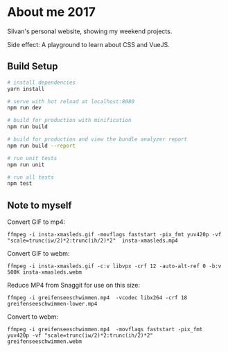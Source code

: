 # About me 2017

Silvan's personal website, showing my weekend projects.

Side effect: A playground to learn about CSS and VueJS.

## Build Setup

``` bash
# install dependencies
yarn install

# serve with hot reload at localhost:8080
npm run dev

# build for production with minification
npm run build

# build for production and view the bundle analyzer report
npm run build --report

# run unit tests
npm run unit

# run all tests
npm test
```

## Note to myself

Convert GIF to mp4:

    ffmpeg -i insta-xmasleds.gif -movflags faststart -pix_fmt yuv420p -vf "scale=trunc(iw/2)*2:trunc(ih/2)*2"  insta-xmasleds.mp4

Convert GIF to webm:

    ffmpeg -i insta-xmasleds.gif -c:v libvpx -crf 12 -auto-alt-ref 0 -b:v 500K insta-xmasleds.webm

Reduce MP4 from Snaggit for use on this size:

    ffmpeg -i greifenseeschwimmen.mp4  -vcodec libx264 -crf 18 greifenseeschwimmen-lower.mp4

Convert to webm:

    ffmpeg -i greifenseeschwimmen.mp4  -movflags faststart -pix_fmt yuv420p -vf "scale=trunc(iw/2)*2:trunc(ih/2)*2"  greifenseeschwimmen.webm


